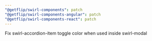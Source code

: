 ```yaml
---
"@getflip/swirl-components": patch
"@getflip/swirl-components-angular": patch
"@getflip/swirl-components-react": patch
---
```


Fix swirl-accordion-item toggle color when used inside swirl-modal
